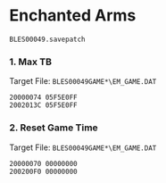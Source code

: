 #  Enchanted Arms 

`BLES00049.savepatch`

### 1. Max TB

Target File: `BLES00049GAME*\EM_GAME.DAT`

```
20000074 05F5E0FF
2002013C 05F5E0FF
```

### 2. Reset Game Time

Target File: `BLES00049GAME*\EM_GAME.DAT`

```
20000070 00000000
200200F0 00000000
```

